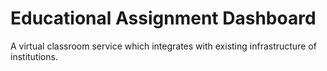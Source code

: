 # Educational Assignment Dashboard
A virtual classroom service which integrates with existing infrastructure of institutions.
